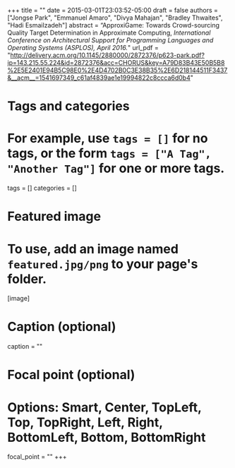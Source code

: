 +++
title = ""
date = 2015-03-01T23:03:52-05:00
draft = false
authors = ["Jongse Park", "Emmanuel Amaro", "Divya Mahajan", "Bradley Thwaites", "Hadi Esmailzadeh"]
abstract = “ApproxiGame: Towards Crowd-sourcing Quality Target Determination in Approximate Computing, *International Conference on Architectural Support for Programming Languages and Operating Systems (ASPLOS), April 2016.*"
url_pdf = "http://delivery.acm.org/10.1145/2880000/2872376/p623-park.pdf?ip=143.215.55.224&id=2872376&acc=CHORUS&key=A79D83B43E50B5B8%2E5E2401E94B5C98E0%2E4D4702B0C3E38B35%2E6D218144511F3437&__acm__=1541697349_c61af4839ae1e19994822c8ccca6d0b4"

# Tags and categories
# For example, use `tags = []` for no tags, or the form `tags = ["A Tag", "Another Tag"]` for one or more tags.
tags = []
categories = []

# Featured image
# To use, add an image named `featured.jpg/png` to your page's folder. 
[image]
  # Caption (optional)
 caption = ""

  # Focal point (optional)
  # Options: Smart, Center, TopLeft, Top, TopRight, Left, Right, BottomLeft, Bottom, BottomRight
  focal_point = ""
+++
